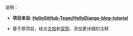 说明：

- **项目来自: [HelloGitHub-Team/HelloDjango-blog-tutorial](https://github.com/HelloGitHub-Team/HelloDjango-blog-tutorial)**

- 基于原项目，结合[文档](https://www.zmrenwu.com/courses/hellodjango-blog-tutorial/)和[官网](https://docs.djangoproject.com/)，添加更详细的注释